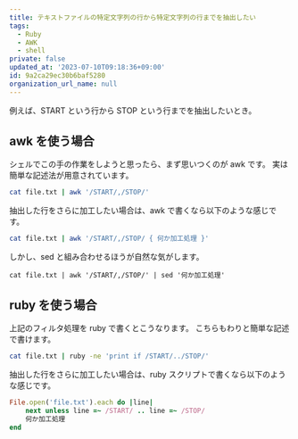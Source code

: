 ```yaml
---
title: テキストファイルの特定文字列の行から特定文字列の行までを抽出したい
tags:
  - Ruby
  - AWK
  - shell
private: false
updated_at: '2023-07-10T09:18:36+09:00'
id: 9a2ca29ec30b6baf5280
organization_url_name: null
---
```

例えば、START という行から STOP という行までを抽出したいとき。

## awk を使う場合

シェルでこの手の作業をしようと思ったら、まず思いつくのが awk です。
実は簡単な記述法が用意されています。

```sh
cat file.txt | awk '/START/,/STOP/'
```

抽出した行をさらに加工したい場合は、awk で書くなら以下のような感じです。

```sh
cat file.txt | awk '/START/,/STOP/ { 何か加工処理 }'
```

しかし、sed と組み合わせるほうが自然な気がします。

```
cat file.txt | awk '/START/,/STOP/' | sed '何か加工処理'
```

## ruby を使う場合

上記のフィルタ処理を ruby で書くとこうなります。
こちらもわりと簡単な記述で書けます。

```sh
cat file.txt | ruby -ne 'print if /START/../STOP/'
```

抽出した行をさらに加工したい場合は、ruby スクリプトで書くなら以下のような感じです。

```ruby
File.open('file.txt').each do |line|
	next unless line =~ /START/ .. line =~ /STOP/
	何か加工処理
end
```
